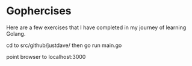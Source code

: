 # Gophercises

Here are a few exercises that I have completed in my journey of learning Golang. 

cd to src/github/justdave/<project directory of choice> then go run main.go

point browser to localhost:3000
